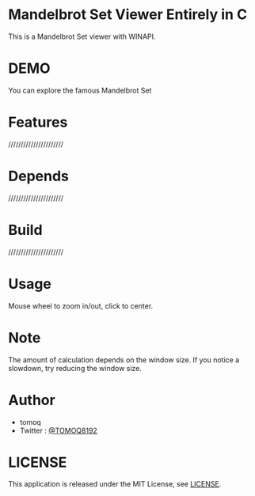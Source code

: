 # Mandelbrot Set Viewer Entirely in C

This is a Mandelbrot Set viewer with WINAPI.

# DEMO

You can explore the famous Mandelbrot Set 

# Features

//////////////////////

# Depends

//////////////////////

# Build

//////////////////////

# Usage

Mouse wheel to zoom in/out, click to center.

# Note

The amount of calculation depends on the window size.
If you notice a slowdown, try reducing the window size.

# Author

* tomoq
* Twitter : [@TOMOQ8192](https://twitter.com/TOMOQ8192)

# LICENSE

This application is released under the MIT License, see [LICENSE](/LICENSE).
